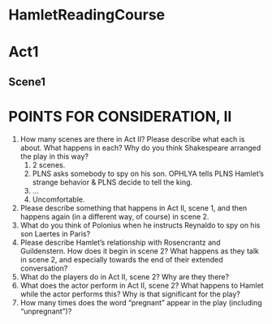 # HamletReadingCourse

# Act1

## Scene1

# POINTS FOR CONSIDERATION, II

1. How many scenes are there in Act II? Please describe what each is about. What happens in each? Why do you think Shakespeare arranged the play in this way?
   1. 2 scenes. 
   2. PLNS asks somebody to spy on his son. OPHLYA tells PLNS Hamlet’s strange behavior & PLNS decide to tell the king. 
   3. …
   4. Uncomfortable.
2. Please describe something that happens in Act II, scene 1, and then happens again (in a different way, of course) in scene 2.
3. What do you think of Polonius when he instructs Reynaldo to spy on his son Laertes in Paris?
4. Please describe Hamlet’s relationship with Rosencrantz and Guildenstern. How does it begin in scene 2? What happens as they talk in scene 2, and especially towards the end of their extended conversation?
5. What do the players do in Act II, scene 2? Why are they there?
6. What does the actor perform in Act II, scene 2? What happens to Hamlet while the actor performs this? Why is that significant for the play?
7. How many times does the word “pregnant” appear in the play (including “unpregnant”)?